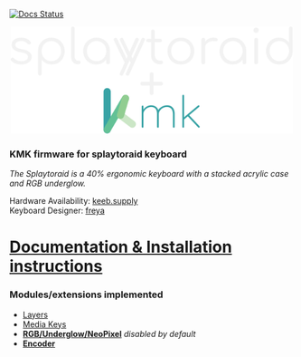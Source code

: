 [![Docs Status](https://img.shields.io/badge/docs-ready-green.svg)](https://moritz-john.github.io/kmk-config-splaytoraid/)

<div align="center">
  <picture>
    <source media="(prefers-color-scheme: dark)" srcset="docs/images/splaytoraid_kmk.svg">
    <source media="(prefers-color-scheme: light)" srcset="docs/images/splaytoraid_kmk_dark.svg">
    <img alt="splaytoraid kmk logo" width="500" src="docs/images/splaytoraid_kmk.svg">
  </picture>
</div>

### KMK firmware for splaytoraid keyboard

_The Splaytoraid is a 40% ergonomic keyboard with a stacked acrylic case and RGB underglow._

Hardware Availability: [keeb.supply](https://keeb.supply/products/splaytoraid-messenger-edition)  
Keyboard Designer: [freya](https://linktr.ee/freya_irl)

# [Documentation & Installation instructions](https://moritz-john.github.io/kmk-config-splaytoraid/)

### Modules/extensions implemented

- [Layers](https://github.com/KMKfw/kmk_firmware/blob/master/docs/en/layers.md)
- [Media Keys](https://github.com/KMKfw/kmk_firmware/blob/master/docs/en/media_keys.md)
- [**RGB/Underglow/NeoPixel**](http://kmkfw.io/docs/rgb) _disabled by default_
- [**Encoder**](https://github.com/KMKfw/kmk_firmware/blob/master/docs/en/scanners.md#rotary-encoder-scanners)
